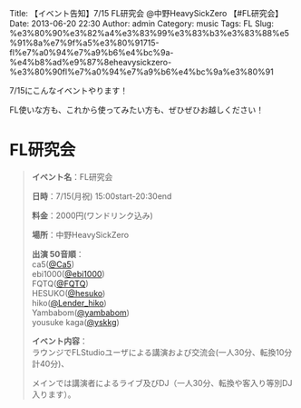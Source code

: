 Title: 【イベント告知】7/15 FL研究会 @中野HeavySickZero  【#FL研究会】
Date: 2013-06-20 22:30
Author: admin
Category: music
Tags: FL
Slug: %e3%80%90%e3%82%a4%e3%83%99%e3%83%b3%e3%83%88%e5%91%8a%e7%9f%a5%e3%80%91715-fl%e7%a0%94%e7%a9%b6%e4%bc%9a-%e4%b8%ad%e9%87%8eheavysickzero-%e3%80%90fl%e7%a0%94%e7%a9%b6%e4%bc%9a%e3%80%91

7/15にこんなイベントやります！

FL使いな方も、これから使ってみたい方も、ぜひぜひお越しください！

FL研究会
========

> **イベント名**：FL研究会
>
> **日時**：7/15(月祝) 15:00start-20:30end
>
> **料金**：2000円(ワンドリンク込み)
>
> **場所**：中野HeavySickZero
>
> **出演 50音順**：  
>  ca5([@Ca5](https://twitter.com/Ca5))  
>  ebi1000([@ebi1000](https://twitter.com/ebi1000))  
>  FQTQ([@FQTQ](https://twitter.com/FQTQ))  
>  HESUKO([@hesuko](https://twitter.com/hesuko))  
>  hiko([@Lender\_hiko](https://twitter.com/Lender_hiko))  
>  Yambabom([@yambabom](https://twitter.com/yambabom))  
>  yousuke kaga([@yskkg](https://twitter.com/yskkg))
>
> **イベント内容**：  
>  ラウンジでFLStudioユーザによる講演および交流会(一人30分、転換10分
> 計40分)、  
>
> メインでは講演者によるライブ及びDJ（一人30分、転換や客入り等別DJ入ります）。
